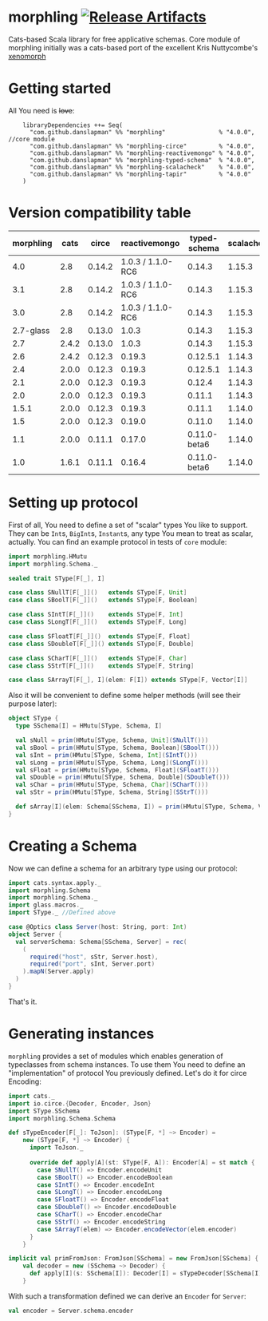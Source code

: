# morphling [![Release Artifacts][Badge-SonatypeReleases]][Link-SonatypeReleases]
Cats-based Scala library for free applicative schemas. Core module of morphling
initially was a cats-based port of the excellent Kris Nuttycombe's [xenomorph](https://github.com/nuttycom/xenomorph)

# Getting started

All You need is ~~love~~:

```
    libraryDependencies ++= Seq(
      "com.github.danslapman" %% "morphling"               % "4.0.0", //core module
      "com.github.danslapman" %% "morphling-circe"         % "4.0.0",
      "com.github.danslapman" %% "morphling-reactivemongo" % "4.0.0",
      "com.github.danslapman" %% "morphling-typed-schema"  % "4.0.0",
      "com.github.danslapman" %% "morphling-scalacheck"    % "4.0.0",
      "com.github.danslapman" %% "morphling-tapir"         % "4.0.0"
    )
```

# Version compatibility table

| morphling | cats | circe | reactivemongo     | typed-schema | scalacheck | tofu | glass | tapir |
|-----------|------| ----- |-------------------| ------------ | ---------- | ---- | ----- | ----- |
| 4.0 | 2.8 | 0.14.2 | 1.0.3 / 1.1.0-RC6 | 0.14.3 | 1.15.3 | - | 0.3 | 1.0.0 |
| 3.1 | 2.8 | 0.14.2 | 1.0.3 / 1.1.0-RC6 | 0.14.3 | 1.15.3 | - | 0.1 | 1.0.0 |
| 3.0 | 2.8 | 0.14.2 | 1.0.3 / 1.1.0-RC6 | 0.14.3 | 1.15.3 | - | 0.1 | - |
| 2.7-glass | 2.8 | 0.13.0 | 1.0.3             | 0.14.3 | 1.15.3 | - | 0.1 | - |
| 2.7 | 2.4.2 | 0.13.0 | 1.0.3             | 0.14.3 | 1.15.3 | 0.10.0 | - | - |
| 2.6 | 2.4.2 | 0.12.3 | 0.19.3            | 0.12.5.1 | 1.14.3 | 0.7.9 | - | - |
| 2.4 | 2.0.0 | 0.12.3 | 0.19.3            | 0.12.5.1 | 1.14.3 | 0.7.9 | - | - |
| 2.1 | 2.0.0 | 0.12.3 | 0.19.3            | 0.12.4 | 1.14.3 | 0.7.4 | - | - |
| 2.0 | 2.0.0 | 0.12.3 | 0.19.3            | 0.11.1 | 1.14.3 | 0.6.1 | - | - |
| 1.5.1 | 2.0.0 | 0.12.3 | 0.19.3            | 0.11.1 | 1.14.0 | - | - | - |
| 1.5 | 2.0.0 | 0.12.3 | 0.19.0            | 0.11.0 | 1.14.0 | - | - | - |
| 1.1 | 2.0.0 | 0.11.1 | 0.17.0            | 0.11.0-beta6 | 1.14.0 | - | - | - |
| 1.0 | 1.6.1 | 0.11.1 | 0.16.4            | 0.11.0-beta6 | 1.14.0 | - | - | - |

# Setting up protocol
First of all, You need to define a set of "scalar" types You like to support.
They can be `Int`s, `BigInt`s, `Instant`s, any type You mean to treat as scalar, actually.
You can find an example protocol in tests of `core` module:

```scala
import morphling.HMutu
import morphling.Schema._

sealed trait SType[F[_], I]

case class SNullT[F[_]]()   extends SType[F, Unit]
case class SBoolT[F[_]]()   extends SType[F, Boolean]

case class SIntT[F[_]]()    extends SType[F, Int]
case class SLongT[F[_]]()   extends SType[F, Long]

case class SFloatT[F[_]]()  extends SType[F, Float]
case class SDoubleT[F[_]]() extends SType[F, Double]

case class SCharT[F[_]]()   extends SType[F, Char]
case class SStrT[F[_]]()    extends SType[F, String]

case class SArrayT[F[_], I](elem: F[I]) extends SType[F, Vector[I]]
```

Also it will be convenient to define some helper methods (will see their purpose later):
```scala
object SType {
  type SSchema[I] = HMutu[SType, Schema, I]

  val sNull = prim(HMutu[SType, Schema, Unit](SNullT()))
  val sBool = prim(HMutu[SType, Schema, Boolean](SBoolT()))
  val sInt = prim(HMutu[SType, Schema, Int](SIntT()))
  val sLong = prim(HMutu[SType, Schema, Long](SLongT()))
  val sFloat = prim(HMutu[SType, Schema, Float](SFloatT()))
  val sDouble = prim(HMutu[SType, Schema, Double](SDoubleT()))
  val sChar = prim(HMutu[SType, Schema, Char](SCharT()))
  val sStr = prim(HMutu[SType, Schema, String](SStrT()))

  def sArray[I](elem: Schema[SSchema, I]) = prim(HMutu[SType, Schema, Vector[I]](SArrayT(elem)))
}
```

# Creating a Schema

Now we can define a schema for an arbitrary type using our protocol:

```scala
import cats.syntax.apply._
import morphling.Schema
import morphling.Schema._
import glass.macros._
import SType._ //Defined above

case @Optics class Server(host: String, port: Int)
object Server {
  val serverSchema: Schema[SSchema, Server] = rec(
    (
      required("host", sStr, Server.host),
      required("port", sInt, Server.port)
    ).mapN(Server.apply)
  )
}
```

That's it.

# Generating instances

`morphling` provides a set of modules which enables generation of typeclasses
from schema instances. To use them You need to define an "implementation"
of protocol You previously defined. Let's do it for circe Encoding:

```scala
import cats._
import io.circe.{Decoder, Encoder, Json}
import SType.SSchema
import morphling.Schema.Schema

def sTypeEncoder[F[_]: ToJson]: (SType[F, *] ~> Encoder) =
    new (SType[F, *] ~> Encoder) {
      import ToJson._
    
      override def apply[A](st: SType[F, A]): Encoder[A] = st match {
        case SNullT() => Encoder.encodeUnit
        case SBoolT() => Encoder.encodeBoolean
        case SIntT() => Encoder.encodeInt
        case SLongT() => Encoder.encodeLong
        case SFloatT() => Encoder.encodeFloat
        case SDoubleT() => Encoder.encodeDouble
        case SCharT() => Encoder.encodeChar
        case SStrT() => Encoder.encodeString
        case SArrayT(elem) => Encoder.encodeVector(elem.encoder)
      }
    }

implicit val primFromJson: FromJson[SSchema] = new FromJson[SSchema] {
    val decoder = new (SSchema ~> Decoder) {
      def apply[I](s: SSchema[I]): Decoder[I] = sTypeDecoder[SSchema[I]#Inner].apply(s.unmutu)
    }
```

With such a transformation defined we can derive an `Encoder` for `Server`:

```scala
val encoder = Server.schema.encoder
```

[Link-SonatypeReleases]: https://oss.sonatype.org/content/repositories/releases/com/github/danslapman/morphling_2.13/ "Sonatype Releases"

[Badge-SonatypeReleases]: https://img.shields.io/nexus/r/https/oss.sonatype.org/com.github.danslapman/morphling_2.13.svg "Sonatype Releases"
